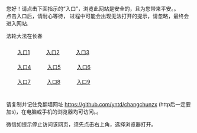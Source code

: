 您好！请点击下面指示的“入口”，浏览此网站是安全的，且为您带来平安。。 <br/>
点击入口后，请耐心等待， 过程中可能会出现无法打开的提示，请忽略，最终会进入网站. </br>

法轮大法在长春<br/>
<div style="padding:10px"><a style="margin:20px" target="_blank" href="https://dbty3bptl2vey.cloudfront.net/2Qpsp?eysgzwkl" id="ccLink1" rel="nofollow">入口1</a> <a target="_blank" style="margin:20px" href="https://d1cgmjpxkqct1h.cloudfront.net/2Qpsp?fyuft" id="ccLink2" rel="nofollow">入口2</a> <a style="margin:20px" target="_blank" href="https://do0h9gghz5rh0.cloudfront.net/2Qpsp?mczxuh" id="ccLink3" rel="nofollow">入口3</a></div>

<div style="padding:10px" ><a style="margin:20px" target="_blank" href="https://dbty3bptl2vey.cloudfront.net/2Qpsp?eysgzwkl" id="ccLink4" rel="nofollow">入口4</a> <a style="margin:20px" href="https://d1cgmjpxkqct1h.cloudfront.net/2Qpsp?fyuft" target="_blank" id="ccLink5" rel="nofollow">入口5</a> <a style="margin:20px" href="https://do0h9gghz5rh0.cloudfront.net/2Qpsp?mczxuh" target="_blank" id="ccLink6" rel="nofollow">入口6</a></div>

<div style="padding:10px"><a style="margin:20px" target="_blank" href="https://dbty3bptl2vey.cloudfront.net/2Qpsp?eysgzwkl" id="ccLink7" rel="nofollow">入口7</a> <a style="margin:20px" href="https://d1cgmjpxkqct1h.cloudfront.net/2Qpsp?fyuft" target="_blank" id="ccLink8" rel="nofollow">入口8</a> <a style="margin:20px" target="_blank" href="https://do0h9gghz5rh0.cloudfront.net/2Qpsp?mczxuh" id="ccLink9" rel="nofollow">入口9</a></div>

<br/>



请复制并记住免翻墙网址 https://github.com/yntd/changchunzx (http后一定要加s)，在电脑或手机的浏览器均可访问。。<br/>

微信如提示停止访问该网页，须先点击右上角，选择浏览器打开。
